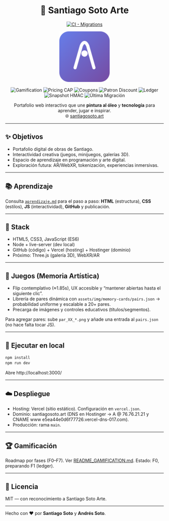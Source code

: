 <div align="center">

  <h1>🎨 Santiago Soto Arte</h1>

  <p>
    <a href="../../actions/workflows/ci-migrations.yml">
      <img alt="CI - Migrations" src="https://github.com/zswamtech/santiago-soto-arte/actions/workflows/ci-migrations.yml/badge.svg" />
    </a>
  </p>

  <p>
    <img src="assets/images/favicon.svg" alt="Logo Santiago Soto Arte" width="160" height="160" />
  </p>

  <p>
    <img alt="Gamification" src="https://img.shields.io/badge/Gamification-F0%20(local)-blue" />
    <img alt="Pricing CAP" src="https://img.shields.io/badge/Pricing_CAP-25%25_enforced-brightgreen" />
    <img alt="Coupons" src="https://img.shields.io/badge/Coupons-DB%20+%20Idempotent-success" />
    <img alt="Patron Discount" src="https://img.shields.io/badge/Patron%20Discount-Server%20Mapping-informational" />
    <img alt="Ledger" src="https://img.shields.io/badge/Points_Ledger-Pending%20(F1)-yellow" />
    <img alt="Snapshot HMAC" src="https://img.shields.io/badge/Snapshot_HMAC-TBD-lightgrey" />
    <img alt="Última Migración" src="https://img.shields.io/endpoint?url=https://raw.githubusercontent.com/zswamtech/santiago-soto-arte/feat/ui-extend-cart-hero/badges/migration-badge.json" />
  </p>

  <p>
    Portafolio web interactivo que une <b>pintura al óleo</b> y <b>tecnología</b> para aprender, jugar e inspirar.<br/>
    🌐 <a href="https://santiagosoto.art" target="_blank">santiagosoto.art</a>
  </p>

</div>

---

## ✨ Objetivos

- Portafolio digital de obras de Santiago.
- Interactividad creativa (juegos, minijuegos, galerías 3D).
- Espacio de aprendizaje en programación y arte digital.
- Exploración futura: AR/WebXR, tokenización, experiencias inmersivas.

---

## 📚 Aprendizaje

Consulta [`aprendizaje.md`](./aprendizaje.md) para el paso a paso: **HTML** (estructura), **CSS** (estilos), **JS** (interactividad), **GitHub** y publicación.

---

## 🚀 Stack

- HTML5, CSS3, JavaScript (ES6)
- Node + live-server (dev local)
- GitHub (código) + Vercel (hosting) + Hostinger (dominio)
- Próximo: Three.js (galería 3D), WebXR/AR

---

## 🧩 Juegos (Memoria Artística)

- Flip contemplativo (≈1.85s), UX accesible y “mantener abiertas hasta el siguiente clic”.
- Librería de pares dinámica con `assets/img/memory-cards/pairs.json` → probabilidad uniforme y escalable a 20+ pares.
- Precarga de imágenes y controles educativos (títulos/segmentos). 

Para agregar pares: sube `par_XX_*.png` y añade una entrada al `pairs.json` (no hace falta tocar JS).

---

## 🧪 Ejecutar en local

```bash
npm install
npm run dev
```

Abre http://localhost:3000/

---

## ☁️ Despliegue

- Hosting: Vercel (sitio estático). Configuración en `vercel.json`.
- Dominio: santiagosoto.art (DNS en Hostinger → A @ 76.76.21.21 y CNAME www e5ea44e0d6f77726.vercel-dns-017.com).
- Producción: rama `main`.

---

## 🏆 Gamificación

Roadmap por fases (F0–F7). Ver [README_GAMIFICATION.md](./README_GAMIFICATION.md). Estado: F0, preparando F1 (ledger).

---

## 📄 Licencia

MIT — con reconocimiento a Santiago Soto Arte.

---

Hecho con ❤️ por **Santiago Soto** y **Andrés Soto**.

